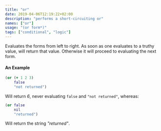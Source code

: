 ```yaml
---
title: "or"
date: 2019-04-06T12:19:22+02:00
description: "performs a short-circuiting or"
names: ["or"]
usage: "(or form*)"
tags: ["conditional", "logic"]
---
```

Evaluates the forms from left to right. As soon as one evaluates to a truthy value, will return that value. Otherwise it will proceed to evaluating the next form.

#### An Example

```clojure
(or (+ 1 2 3)
    false
    "not returned")
```

Will return _6_, never evaluating `false` and `"not returned"`, whereas:

```clojure
(or false
    nil
    "returned")
```

Will return the string _"returned"_.
